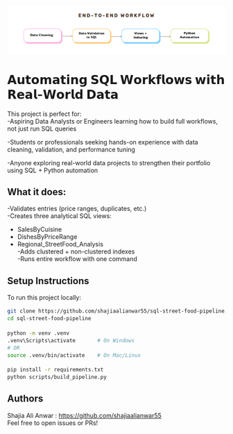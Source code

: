 
![End-to-End Workflow](assets/workflow.png)

# 𝗔𝘂𝘁𝗼𝗺𝗮𝘁𝗶𝗻𝗴 𝗦𝗤𝗟 𝗪𝗼𝗿𝗸𝗳𝗹𝗼𝘄𝘀 𝘄𝗶𝘁𝗵 𝗥𝗲𝗮𝗹-𝗪𝗼𝗿𝗹𝗱 𝗗𝗮𝘁𝗮

This project is perfect for:  
-Aspiring Data Analysts or Engineers learning how to build full workflows, not just run SQL queries

-Students or professionals seeking hands-on experience with data cleaning, validation, and performance tuning

-Anyone exploring real-world data projects to strengthen their portfolio using SQL + Python automation


## What it does:
-Validates entries (price ranges, duplicates, etc.)  
-Creates three analytical SQL views:  
-  SalesByCuisine  
-  DishesByPriceRange  
-  Regional_StreetFood_Analysis  
-Adds clustered + non-clustered indexes  
-Runs entire workflow with one command
##  Setup Instructions

To run this project locally:

```bash
git clone https://github.com/shajiaalianwar55/sql-street-food-pipeline.git
cd sql-street-food-pipeline

python -m venv .venv
.venv\Scripts\activate       # On Windows
# OR
source .venv/bin/activate    # On Mac/Linux

pip install -r requirements.txt
python scripts/build_pipeline.py
```
## Authors

Shajia Ali Anwar : https://github.com/shajiaalianwar55   
Feel free to open issues or PRs!